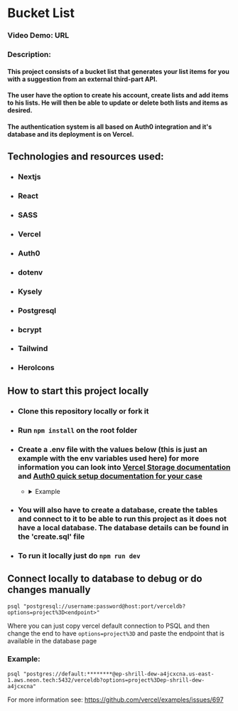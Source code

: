 # Bucket List

### Video Demo: URL

### Description:

#### This project consists of a bucket list that generates your list items for you with a suggestion from an external third-part API.

#### The user have the option to create his account, create lists and add items to his lists. He will then be able to update or delete both lists and items as desired.

#### The authentication system is all based on Auth0 integration and it's database and its deployment is on Vercel.

## Technologies and resources used:

- ### Nextjs
- ### React
- ### SASS
- ### Vercel
- ### Auth0
- ### dotenv
- ### Kysely
- ### Postgresql
- ### bcrypt
- ### Tailwind
- ### HeroIcons

## How to start this project locally

- ### Clone this repository locally or fork it

- ### Run `npm install` on the root folder

- ### Create a .env file with the values below (this is just an example with the env variables used here) for more information you can look into [Vercel Storage documentation](https://vercel.com/docs/projects/environment-variables) and [Auth0 quick setup documentation for your case](https://auth0.com/docs/quickstarts)

  - <details>
      <summary>Example</summary>
      
      ```
      AUTH0_BASE_URL=""
      AUTH0_CLIENT_ID=""
      AUTH0_CLIENT_SECRET=""
      AUTH0_ISSUER_BASE_URL=""
      AUTH0_SECRET=""
      NX_DAEMON=""
      POSTGRES_DATABASE=""
      POSTGRES_PRISMA_URL=""
      POSTGRES_URL=""
      POSTGRES_URL_NON_POOLING=""
      POSTGRES_URL_NO_SSL=""
      POSTGRES_USER=""
      TURBO_REMOTE_ONLY=""
      TURBO_RUN_SUMMARY=""
      VERCEL=""
      VERCEL_ENV="development"
      VERCEL_GIT_COMMIT_AUTHOR_LOGIN=""
      VERCEL_GIT_COMMIT_AUTHOR_NAME=""
      VERCEL_GIT_COMMIT_MESSAGE=""
      VERCEL_GIT_COMMIT_REF=""
      VERCEL_GIT_COMMIT_SHA=""
      VERCEL_GIT_PREVIOUS_SHA=""
      VERCEL_GIT_PROVIDER=""
      VERCEL_GIT_PULL_REQUEST_ID=""
      VERCEL_GIT_REPO_ID=""
      VERCEL_GIT_REPO_OWNER=""
      VERCEL_GIT_REPO_SLUG=""
      VERCEL_URL=""
      NINJA_API_KEY=""
      ```
    </details>

- ### You will also have to create a database, create the tables and connect to it to be able to run this project as it does not have a local database. The database details can be found in the 'create.sql' file

- ### To run it locally just do `npm run dev`

## Connect locally to database to debug or do changes manually

`psql "postgresql://username:password@host:port/verceldb?options=project%3D<endpoint>"`

Where you can just copy vercel default connection to PSQL and then change the end to have `options=project%3D` and paste the endpoint that is available in the database page

### Example:

`psql "postgres://default:********@ep-shrill-dew-a4jcxcna.us-east-1.aws.neon.tech:5432/verceldb?options=project%3Dep-shrill-dew-a4jcxcna"`

For more information see:
https://github.com/vercel/examples/issues/697
